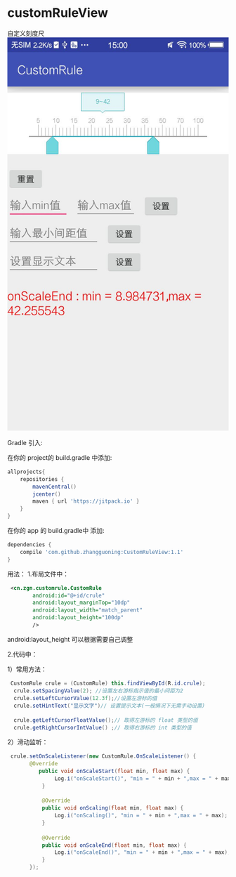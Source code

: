 # customRuleView
自定义刻度尺
![](https://github.com/zhangguoning/customRuleView/raw/master/app/src/main/res/mipmap-hdpi/a.jpg)  

Gradle 引入:

在你的 project的 build.gradle 中添加:
```groovy
allprojects{
    repositories {
        mavenCentral()
        jcenter()
        maven { url 'https://jitpack.io' }
    }
}
```
在你的 app 的 build.gradle中 添加:
```groovy
dependencies {
    compile 'com.github.zhangguoning:CustomRuleView:1.1'
}
```
用法：
1.布局文件中：
```xml
 <cn.zgn.customrule.CustomRule
        android:id="@+id/crule"
        android:layout_marginTop="10dp"
        android:layout_width="match_parent"
        android:layout_height="100dp"
        />
  ```
  android:layout_height 可以根据需要自己调整

2.代码中：

1）常用方法：
```java  
 CustomRule crule = (CustomRule) this.findViewById(R.id.crule);
  crule.setSpacingValue(2); //设置左右游标指示值的最小间距为2
  crule.setLeftCursorValue(12.3f);//设置左游标的值
  crule.setHintText("显示文字")// 设置提示文本(一般情况下无需手动设置)
  
  crule.getLeftCursorFloatValue();// 取得左游标的 float 类型的值
  crule.getRightCursorIntValue() ;// 取得右游标的 int 类型的值
  ```
  2）滑动监听：
 ```java  
  crule.setOnScaleListener(new CustomRule.OnScaleListener() {
        @Override
           public void onScaleStart(float min, float max) {
                Log.i("onScaleStart()", "min = " + min + ",max = " + max);
            }

            @Override
            public void onScaling(float min, float max) {
                Log.i("onScaling()", "min = " + min + ",max = " + max);
            }

            @Override
            public void onScaleEnd(float min, float max) {
                Log.i("onScaleEnd()", "min = " + min + ",max = " + max);
            }
        });
  ```
        
  
  
  
  
  
  

